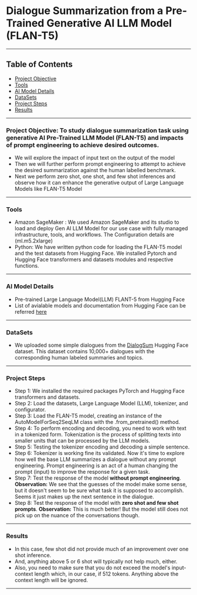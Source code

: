 # Dialogue Summarization from a Pre-Trained Generative AI LLM Model (FLAN-T5)
---
## Table of Contents
- [Project Objective](#project-objective)
- [Tools](#tools)
- [AI Model Details](#ai-model-details)
- [DataSets](#datasets)
- [Project Steps](#project-steps)
- [Results](#result)
---
### Project Objective: To study dialogue summarization task using generative AI Pre-Trained LLM Model (FLAN-T5) and impacts of prompt engineering to achieve desired outcomes.
* We will explore the impact of input text on the output of the model
* Then we will further perform prompt engineering to attempt to achieve the desired summarization against the human labelled benchmark. 
* Next we perform zero shot, one shot, and few shot inferences and observe how it can enhance the generative output of Large Language Models like FLAN-T5 Model
---
### Tools
- Amazon SageMaker :  We used Amazon SageMaker and its studio to load and deploy Gen AI LLM Model for our use case with fully managed infrastructure, tools, and workflows. The Configuration details are (ml.m5.2xlarge)
- Python:
           We have written python code for loading the FLAN-T5 model and the test datasets from Hugging Face.
           We installed Pytorch and Hugging Face transformers and datasets modules and respective functions.
---
### AI Model Details
- Pre-trained Large Language Model(LLM) FLANT-5 from Hugging Face
- List of avialable models and documentation from Hugging Face can be referred [here](https://huggingface.co/docs/transformers/index)
___
### DataSets 
- We uploaded some simple dialogues from the [DialogSum](https://huggingface.co/datasets/knkarthick/dialogsum) Hugging Face dataset. This dataset contains 10,000+ dialogues with the corresponding human labeled summaries and topics. 
---
### Project Steps
* Step 1: We installed the required packages PyTorch and Hugging Face transformers and datasets.
* Step 2: Load the datasets, Large Language Model (LLM), tokenizer, and configurator.
* Step 3: Load the FLAN-T5 model, creating an instance of the AutoModelForSeq2SeqLM class with the .from_pretrained() method.
* Step 4: To perform encoding and decoding, you need to work with text in a tokenized form. Tokenization is the process of splitting texts into smaller units that can be processed by the LLM models.
* Step 5: Testing the tokenizer encoding and decoding a simple sentence.
* Step 6: Tokenizer is working fine its validated. Now it's time to explore how well the base LLM summarizes a dialogue without any prompt engineering. Prompt engineering is an act of a human changing the prompt (input) to improve the response for a given task.
* Step 7: Test the response of the model **without prompt engineering**. **Observation:** We see that the guesses of the model make some sense, but it doesn't seem to be sure what task it is supposed to accomplish. Seems it just makes up the next sentence in the dialogue.
* Step 8: Test the response of the model with **zero shot and few shot prompts**.
  **Observation:** This is much better! But the model still does not pick up on the nuance of the conversations though.
---
### Results
* In this case, few shot did not provide much of an improvement over one shot inference.
* And, anything above 5 or 6 shot will typically not help much, either.
* Also, you need to make sure that you do not exceed the model's input-context length which, in our case, if 512 tokens. Anything above the context length will be ignored.
---

